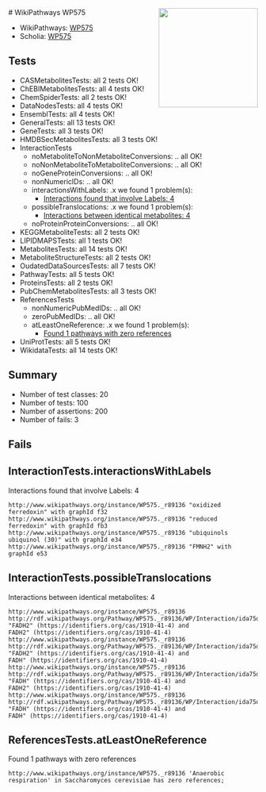 <img style="float: right; width: 200px" src="https://upload.wikimedia.org/wikipedia/commons/thumb/8/83/Wplogo_with_text_500.png/640px-Wplogo_with_text_500.png" />
# WikiPathways WP575

* WikiPathways: [WP575](https://identifiers.org/wikipathways:WP575)
* Scholia: [WP575](https://scholia.toolforge.org/wikipathways/WP575)
## Tests
* CASMetabolitesTests: all 2 tests OK!
* ChEBIMetabolitesTests: all 4 tests OK!
* ChemSpiderTests: all 2 tests OK!
* DataNodesTests: all 4 tests OK!
* EnsemblTests: all 4 tests OK!
* GeneralTests: all 13 tests OK!
* GeneTests: all 3 tests OK!
* HMDBSecMetabolitesTests: all 3 tests OK!
* InteractionTests
    * noMetaboliteToNonMetaboliteConversions: .. all OK!
    * noNonMetaboliteToMetaboliteConversions: .. all OK!
    * noGeneProteinConversions: .. all OK!
    * nonNumericIDs: .. all OK!
    * interactionsWithLabels: .x we found 1 problem(s):
        * [Interactions found that involve Labels: 4](#630d267b)
    * possibleTranslocations: .x we found 1 problem(s):
        * [Interactions between identical metabolites: 4](#d59038c7)
    * noProteinProteinConversions: .. all OK!
* KEGGMetaboliteTests: all 2 tests OK!
* LIPIDMAPSTests: all 1 tests OK!
* MetabolitesTests: all 14 tests OK!
* MetaboliteStructureTests: all 2 tests OK!
* OudatedDataSourcesTests: all 7 tests OK!
* PathwayTests: all 5 tests OK!
* ProteinsTests: all 2 tests OK!
* PubChemMetabolitesTests: all 3 tests OK!
* ReferencesTests
    * nonNumericPubMedIDs: .. all OK!
    * zeroPubMedIDs: .. all OK!
    * atLeastOneReference: .x we found 1 problem(s):
        * [Found 1 pathways with zero references](#35eb778e)
* UniProtTests: all 5 tests OK!
* WikidataTests: all 14 tests OK!


## Summary

* Number of test classes: 20
* Number of tests: 100
* Number of assertions: 200
* Number of fails: 3

## Fails

<a name="630d267b" />

## InteractionTests.interactionsWithLabels

Interactions found that involve Labels: 4
```
http://www.wikipathways.org/instance/WP575._r89136 "oxidized ferredoxin" with graphId f32
http://www.wikipathways.org/instance/WP575._r89136 "reduced ferredoxin" with graphId fb3
http://www.wikipathways.org/instance/WP575._r89136 "ubiquinols ubiquinol (30)" with graphId e34
http://www.wikipathways.org/instance/WP575._r89136 "FMNH2" with graphId e53
```

<a name="d59038c7" />

## InteractionTests.possibleTranslocations

Interactions between identical metabolites: 4
```
http://www.wikipathways.org/instance/WP575._r89136 http://rdf.wikipathways.org/Pathway/WP575._r89136/WP/Interaction/ida75d54c2 "FADH2" (https://identifiers.org/cas/1910-41-4) and 
FADH2" (https://identifiers.org/cas/1910-41-4)
http://www.wikipathways.org/instance/WP575._r89136 http://rdf.wikipathways.org/Pathway/WP575._r89136/WP/Interaction/ida75d54c2 "FADH2" (https://identifiers.org/cas/1910-41-4) and 
FADH" (https://identifiers.org/cas/1910-41-4)
http://www.wikipathways.org/instance/WP575._r89136 http://rdf.wikipathways.org/Pathway/WP575._r89136/WP/Interaction/ida75d54c2 "FADH" (https://identifiers.org/cas/1910-41-4) and 
FADH2" (https://identifiers.org/cas/1910-41-4)
http://www.wikipathways.org/instance/WP575._r89136 http://rdf.wikipathways.org/Pathway/WP575._r89136/WP/Interaction/ida75d54c2 "FADH" (https://identifiers.org/cas/1910-41-4) and 
FADH" (https://identifiers.org/cas/1910-41-4)
```

<a name="35eb778e" />

## ReferencesTests.atLeastOneReference

Found 1 pathways with zero references
```
http://www.wikipathways.org/instance/WP575._r89136 'Anaerobic respiration' in Saccharomyces cerevisiae has zero references; 
```

